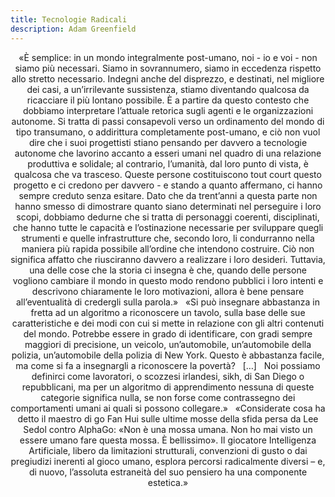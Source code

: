```yaml
---
title: Tecnologie Radicali
description: Adam Greenfield
---
```

<div align="center">
«È semplice: in un mondo integralmente post-umano, noi - io e voi - non siamo più necessari. Siamo in sovrannumero, siamo in eccedenza rispetto allo stretto necessario. Indegni anche del disprezzo, e destinati, nel migliore dei casi, a un’irrilevante sussistenza, stiamo diventando qualcosa da ricacciare il più lontano possibile.
È a partire da questo contesto che dobbiamo interpretare l’attuale retorica sugli agenti e le organizzazioni autonome. Si tratta di passi consapevoli verso un ordinamento del mondo di tipo transumano, o addirittura completamente post-umano, e ciò non vuol dire che i suoi progettisti stiano pensando per davvero a tecnologie autonome che lavorino accanto a esseri umani nel quadro di una relazione produttiva e solidale; al contrario, l’umanità, dal loro punto di vista, è qualcosa che va trasceso. Queste persone costituiscono tout court questo progetto e ci credono per davvero - e stando a quanto affermano, ci hanno sempre creduto senza esitare. Dato che da trent’anni a questa parte non hanno smesso di dimostrare quanto siano determinati nel perseguire i loro scopi, dobbiamo dedurne che si tratta di personaggi coerenti, disciplinati, che hanno tutte le capacità e l’ostinazione necessarie per sviluppare quegli strumenti e quelle infrastrutture che, secondo loro, li condurranno nella maniera più rapida possibile all’ordine che intendono costruire. Ciò non significa affatto che riusciranno davvero a realizzare i loro desideri. Tuttavia, una delle cose che la storia ci insegna è che, quando delle persone vogliono cambiare il mondo in questo modo rendono pubblici i loro intenti e descrivono chiaramente le loro motivazioni, allora è bene pensare all’eventualità di credergli sulla parola.»
&nbsp;
«Si può insegnare abbastanza in fretta ad un algoritmo a riconoscere un tavolo, sulla base delle sue caratteristiche e dei modi con cui si mette in relazione con gli altri contenuti del mondo. Potrebbe essere in grado di identificare, con gradi sempre maggiori di precisione, un veicolo, un’automobile, un’automobile della polizia, un’automobile della polizia di New York. Questo è abbastanza facile, ma come si fa a insegnargli a riconoscere la povertà?
&nbsp;
[…]
&nbsp;
Noi possiamo definirci come lavoratori, o scozzesi irlandesi, sikh, di San Diego o repubblicani, ma per un algoritmo di apprendimento nessuna di queste categorie significa nulla, se non forse come contrassegno dei comportamenti umani ai quali si possono collegare.»
&nbsp;
«Considerate cosa ha detto il maestro di go Fan Hui sulle ultime mosse della sfida persa da Lee Sedol contro AlphaGo: «Non è una mossa umana. Non ho mai visto un essere umano fare questa mossa. È bellissimo». Il giocatore Intelligenza Artificiale, libero da limitazioni strutturali, convenzioni di gusto o dai pregiudizi inerenti al gioco umano, esplora percorsi radicalmente diversi – e, di nuovo, l’assoluta estraneità del suo pensiero ha una componente estetica.»
</div>
